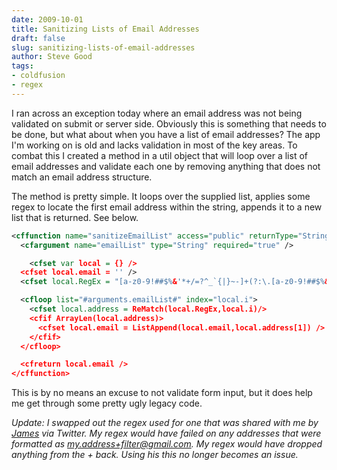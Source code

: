 ```yaml
---
date: 2009-10-01
title: Sanitizing Lists of Email Addresses
draft: false
slug: sanitizing-lists-of-email-addresses
author: Steve Good
tags:
- coldfusion
- regex
---
```


I ran across an exception today where an email address was not being validated on submit or server side.  Obviously this is something that needs to be done, but what about when you have a list of email addresses?  The app I'm working on is old and lacks validation in most of the key areas.  To combat this I created a method in a util object that will loop over a list of email addresses and validate each one by removing anything that does not match an email address structure.

The method is pretty simple.  It loops over the supplied list, applies some regex to locate the first email address within the string, appends it to a new list that is returned.  See below.

```xml
<cffunction name="sanitizeEmailList" access="public" returnType="String" output="false">
  <cfargument name="emailList" type="String" required="true" />

	<cfset var local = {} />
  <cfset local.email = '' />
  <cfset local.RegEx = "[a-z0-9!##$%&'*+/=?^_`{|}~-]+(?:\.[a-z0-9!##$%&'*+/=?^_`{|}~-]+)*@(?:[a-z0-9](?:[a-z0-9-]*[a-z0-9])?\.)+[a-z0-9](?:[a-z0-9-]*[a-z0-9])?"/>

  <cfloop list="#arguments.emailList#" index="local.i">
    <cfset local.address = ReMatch(local.RegEx,local.i)/>
    <cfif ArrayLen(local.address)>
      <cfset local.email = ListAppend(local.email,local.address[1]) />
    </cfif>
  </cfloop>

  <cfreturn local.email />
</cffunction>
```
This is by no means an excuse to not validate form input, but it does help me get through some pretty ugly legacy code.

*Update: I swapped out the regex used for one that was shared with me by [James](http://twitter.com/Clarkee21) via Twitter.  My regex would have failed on any addresses that were formatted as my.address+filter@gmail.com.  My regex would have dropped anything from the + back.  Using his this no longer becomes an issue.*
